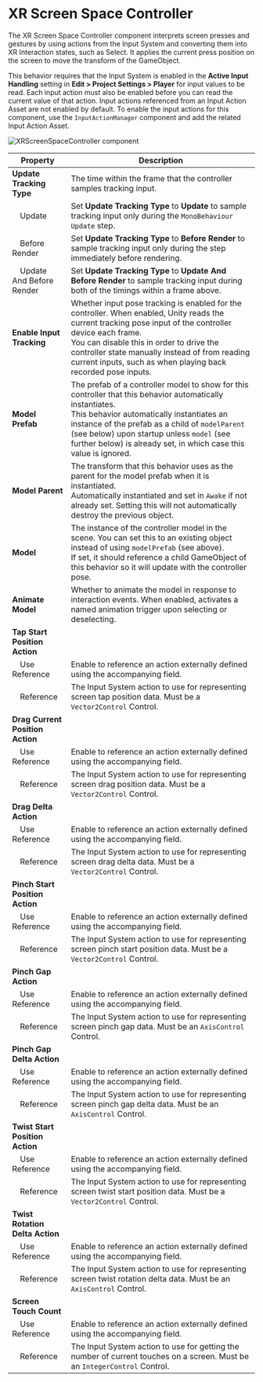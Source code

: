 # XR Screen Space Controller
The XR Screen Space Controller component interprets screen presses and gestures by using actions from the  Input System and converting them into XR Interaction states, such as Select. It applies the current press position on the screen to move the transform of the GameObject.

This behavior requires that the Input System is enabled in the **Active Input Handling** setting in **Edit > Project Settings > Player** for input values to be read. Each input action must also be enabled before you can read the current value of that action. Input actions referenced from an Input Action Asset are not enabled by default. To enable the input actions for this component, use the `InputActionManager` component and add the related Input Action Asset.

![XRScreenSpaceController component](images/xr-screen-space-controller.png)

| **Property** | **Description** |
|---|---|
| **Update Tracking Type** | The time within the frame that the controller samples tracking input. |
| &emsp;Update | Set **Update Tracking Type** to **Update** to sample tracking input only during the `MonoBehaviour` `Update` step. |
| &emsp;Before Render | Set **Update Tracking Type** to **Before Render** to sample tracking input only during the step immediately before rendering. |
| &emsp;Update And Before Render | Set **Update Tracking Type** to **Update And Before Render** to sample tracking input during both of the timings within a frame above. |
| **Enable Input Tracking** | Whether input pose tracking is enabled for the controller. When enabled, Unity reads the current tracking pose input of the controller device each frame.<br />You can disable this in order to drive the controller state manually instead of from reading current inputs, such as when playing back recorded pose inputs. |
| **Model Prefab** | The prefab of a controller model to show for this controller that this behavior automatically instantiates.<br />This behavior automatically instantiates an instance of the prefab as a child of `modelParent` (see below) upon startup unless `model` (see further below) is already set, in which case this value is ignored. |
| **Model Parent** | The transform that this behavior uses as the parent for the model prefab when it is instantiated.<br />Automatically instantiated and set in `Awake` if not already set. Setting this will not automatically destroy the previous object. |
| **Model** | The instance of the controller model in the scene. You can set this to an existing object instead of using `modelPrefab` (see above).<br />If set, it should reference a child GameObject of this behavior so it will update with the controller pose. |
| **Animate Model** | Whether to animate the model in response to interaction events. When enabled, activates a named animation trigger upon selecting or deselecting. |
| **Tap Start Position Action** | |
| &emsp;Use Reference | Enable to reference an action externally defined using the accompanying field. |
| &emsp;Reference | The Input System action to use for representing screen tap position data. Must be a `Vector2Control` Control. |
| **Drag Current Position Action** | |
| &emsp;Use Reference | Enable to reference an action externally defined using the accompanying field. |
| &emsp;Reference | The Input System action to use for representing screen drag position data. Must be a `Vector2Control` Control. |
| **Drag Delta Action** | |
| &emsp;Use Reference | Enable to reference an action externally defined using the accompanying field. |
| &emsp;Reference | The Input System action to use for representing screen drag delta data. Must be a `Vector2Control` Control. |
| **Pinch Start Position Action** | |
| &emsp;Use Reference | Enable to reference an action externally defined using the accompanying field. |
| &emsp;Reference | The Input System action to use for representing screen pinch start position data. Must be a `Vector2Control` Control. |
| **Pinch Gap Action** | |
| &emsp;Use Reference | Enable to reference an action externally defined using the accompanying field. |
| &emsp;Reference | The Input System action to use for representing screen pinch gap data. Must be an `AxisControl` Control. |
| **Pinch Gap Delta Action** | |
| &emsp;Use Reference | Enable to reference an action externally defined using the accompanying field. |
| &emsp;Reference | The Input System action to use for representing screen pinch gap delta data. Must be an `AxisControl` Control. |
| **Twist Start Position Action** | |
| &emsp;Use Reference | Enable to reference an action externally defined using the accompanying field. |
| &emsp;Reference | The Input System action to use for representing screen twist start position data. Must be a `Vector2Control` Control.  |
| **Twist Rotation Delta Action** | |
| &emsp;Use Reference | Enable to reference an action externally defined using the accompanying field. |
| &emsp;Reference | The Input System action to use for representing screen twist rotation delta data. Must be an `AxisControl` Control. |
| **Screen Touch Count** | |
| &emsp;Use Reference | Enable to reference an action externally defined using the accompanying field. |
| &emsp;Reference | The Input System action to use for getting the number of current touches on a screen. Must be an `IntegerControl` Control. |
